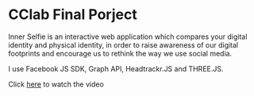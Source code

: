 # CClab Final Porject #


Inner Selfie is an interactive web application which compares your digital identity and physical identity, in order to raise awareness of our digital footprints and  encourage us to rethink the way we use social media.<br>

I use Facebook JS SDK, Graph API, Headtrackr.JS and THREE.JS.


Click [here](https://youtu.be/R8F49HvoaYs) to watch the video